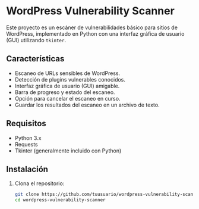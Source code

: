 # WordPress Vulnerability Scanner

Este proyecto es un escáner de vulnerabilidades básico para sitios de WordPress, implementado en Python con una interfaz gráfica de usuario (GUI) utilizando `tkinter`.

## Características

- Escaneo de URLs sensibles de WordPress.
- Detección de plugins vulnerables conocidos.
- Interfaz gráfica de usuario (GUI) amigable.
- Barra de progreso y estado del escaneo.
- Opción para cancelar el escaneo en curso.
- Guardar los resultados del escaneo en un archivo de texto.

## Requisitos

- Python 3.x
- Requests
- Tkinter (generalmente incluido con Python)

## Instalación

1. Clona el repositorio:
   ```bash
   git clone https://github.com/tuusuario/wordpress-vulnerability-scanner.git](https://github.com/devlewis0/WordpresScannerVulnVisual.git
   cd wordpress-vulnerability-scanner
